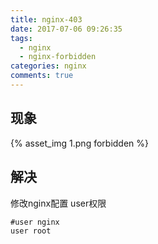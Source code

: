 ```yaml
---
title: nginx-403
date: 2017-07-06 09:26:35
tags:
  - nginx
  - nginx-forbidden
categories: nginx
comments: true
---
```


## 现象
{% asset_img 1.png forbidden %}

## 解决
修改nginx配置 user权限

````
#user nginx
user root
````
